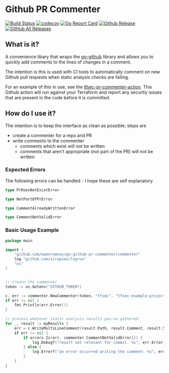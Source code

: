 # Github PR Commenter

[![Build Status](https://travis-ci.com/owenrumney/go-github-pr-commenter.svg?branch=main)](https://travis-ci.com/owenrumney/go-github-pr-commenter) 
[![codecov](https://codecov.io/gh/owenrumney/go-github-pr-commenter/branch/main/graph/badge.svg?token=2EH55OCCX7)](https://codecov.io/gh/owenrumney/go-github-pr-commenter)
[![Go Report Card](https://goreportcard.com/badge/github.com/owenrumney/go-github-pr-commenter)](https://goreportcard.com/report/github.com/owenrumney/go-github-pr-commenter) 
[![Github Release](https://img.shields.io/github/release/owenrumney/go-github-pr-commenter.svg)](https://github.com/owenrumney/go-github-pr-commenter/releases)
[![GitHub All Releases](https://img.shields.io/github/downloads/owenrumney/go-github-pr-commenter/total)](https://github.com/owenrumney/go-github-pr-commenter/releases)

## What is it?

A convenience libary that wraps the [go-github](https://github.com/google/go-github) library and allows you to quickly add comments to the lines of changes in a comment.

The intention is this is used with CI tools to automatically comment on new Github pull requests when static analysis checks are failing.

For an example of this in use, see the [tfsec-pr-commenter-action](https://github.com/tfsec/tfsec-pr-commenter-action). This Github action will run against your Terraform and report any security issues that are present in the code before it is committed.

## How do I use it?

The intention is to keep the interface as clean as possible; steps are 

- create a commenter for a repo and PR
- write comments to the commenter
    - comments which exist will not be written
    - comments that aren't appropriate (not part of the PR) will not be written
    
### Expected Errors

The following errors can be handled - I hope these are self explanatory

```go
type PrDoesNotExistError

type NotPartOfPrError

type CommentAlreadyWrittenError

type CommentNotValidError
```

### Basic Usage Example

```go
package main

import (
    "github.com/owenrumney/go-github-pr-commenter/commenter"
    log "github.com/sirupsen/logrus"
    "os"
)


// Create the commenter
token := os.Getenv("GITHUB_TOKEN")

c, err := commenter.NewCommenter(token, "tfsec", "tfsec-example-project", 8)
if err != nil {
    fmt.Println(err.Error())
}

// process whatever static analysis results you've gathered
for _, result := myResults {
    err = c.WriteMultiLineComment(result.Path, result.Comment, result.StartLine, result.EndLine)
    if err != nil {
        if errors.Is(err, commenter.CommentNotValidError{}) {
            log.Debugf("result not relevant for commit. %s", err.Error())
        } else {
            log.Errorf("an error occurred writing the comment: %s", err.Error())
        }
    }
}
```
